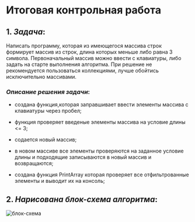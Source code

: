 # Итоговая контрольная рaбота

## 1. *Задача*:

Написать программу, которая из имеющегося массива строк формирует массив из строк, длина которых меньше либо равна 3 символа. Первоначальный массив можно ввести с клавиатуры, либо задать на старте выполнения алгоритма. При решение не рекомендуется пользоваться коллекциями, лучше обойтись исключительно массивами.

### *Описание решения задачи*:
* создана функция,которая заправшивает ввести элементы массива с клавиатуры через пробел;

* функция проверяет введеные элементы массива на условие длины <= 3;

* содается новый массив;

* в новом массиве все элементы проверяются на заданное условие длины и подходящие записываются в новый массив и возвращаются;

* создана функция PrintArray которая проверяет все отфильтрованные элементы и выводит их на консоль;

## 2. *Нарисована блок-схема алгоритма*:
![блок-схема](блок-схема.jpg)
